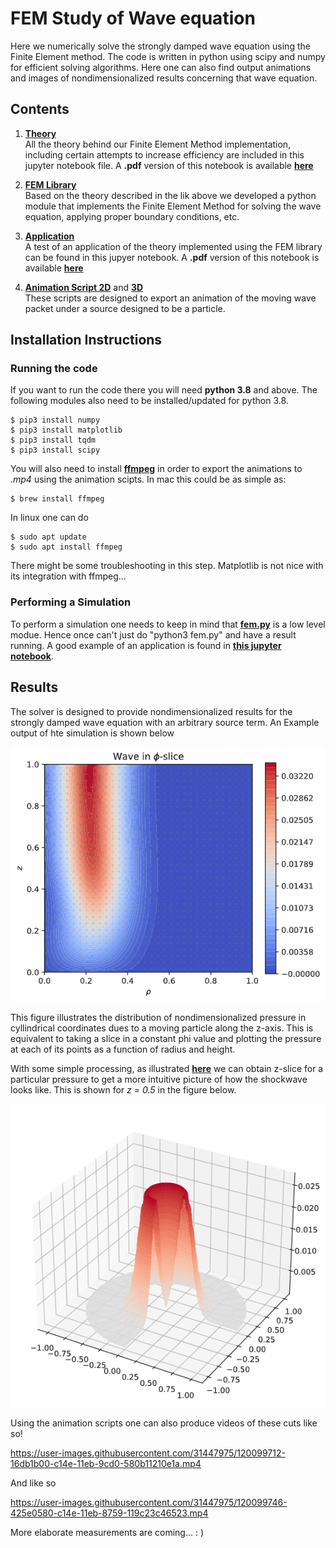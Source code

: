 # FEM Study of Wave equation

Here we numerically solve the strongly damped wave equation using the Finite Element method. The code is written in python using scipy and numpy for efficient solving algorithms. Here one can also find output animations and images of nondimensionalized results concerning that wave equation.

## Contents
1. [**Theory**](https://github.com/PanosEconomou/LXe-Phonon/blob/master/Simulation/1.Solving_Engine/Theory_FEM.ipynb)\
All the theory behind our Finite Element Method implementation, including certain attempts to increase efficiency are included in this jupyter notebook file. A **.pdf** version of this notebook is available [**here**](https://github.com/PanosEconomou/LXe-Phonon/blob/master/Simulation/1.Solving_Engine/Theory_FEM.pdf)

2. [**FEM Library**](https://github.com/PanosEconomou/LXe-Phonon/blob/master/Simulation/1.Solving_Engine/fem.py)\
Based on the theory described in the lik above we developed a python module that implements the Finite Element Method for solving the wave equation, applying proper boundary conditions, etc.

3. [**Application**](https://github.com/PanosEconomou/LXe-Phonon/blob/master/Simulation/1.Solving_Engine/Application_FEM.ipynb)\
A test of an application of the theory implemented using the FEM library can be found in this jupyer notebook. A **.pdf** version of this notebook is available [**here**](https://github.com/PanosEconomou/LXe-Phonon/blob/master/Simulation/1.Solving_Engine/Application_FEM.pdf)

4. [**Animation Script 2D**](https://github.com/PanosEconomou/LXe-Phonon/blob/master/Simulation/1.Solving_Engine/fem_animation_script.py) and [**3D**](https://github.com/PanosEconomou/LXe-Phonon/blob/master/Simulation/1.Solving_Engine/3D_fem_animation_script.py)\
These scripts are designed to export an animation of the moving wave packet under a source designed to be a particle.

## Installation Instructions

### Running the code
If you want to run the code there you will need **python 3.8** and above. The following modules also need to be installed/updated for python 3.8.


    $ pip3 install numpy
    $ pip3 install matplotlib
    $ pip3 install tqdm
    $ pip3 install scipy

You will also need to install [**ffmpeg**](https://holypython.com/how-to-save-matplotlib-animations-the-ultimate-guide/) in order to export the animations to *.mp4* using the animation scipts. In mac this could be as simple as:

    $ brew install ffmpeg

In linux one can do
    
    $ sudo apt update
    $ sudo apt install ffmpeg

There might be some troubleshooting in this step. Matplotlib is not nice with its integration with ffmpeg...

### Performing a Simulation

To perform a simulation one needs to keep in mind that [**fem.py**](https://github.com/PanosEconomou/LXe-Phonon/blob/master/Simulation/1.Solving_Engine/fem.py) is a low level modue. Hence once can't just do "python3 fem.py" and have a result running. A good example of an application is found in [**this jupyter notebook**](https://github.com/PanosEconomou/LXe-Phonon/blob/master/Simulation/1.Solving_Engine/Application_FEM.ipynb).

## Results

The solver is designed to provide nondimensionalized results for the strongly damped wave equation with an arbitrary source term. An Example output of hte simulation is shown below

![Wave in Phi Slice](Figures/fast_particle_slice.png)

This figure illustrates the distribution of nondimensionalized pressure in cyllindrical coordinates dues to a moving particle along the z-axis. This is equivalent to taking a slice in a constant phi value and plotting the pressure at each of its points as a function of radius and height.

With some simple processing, as illustrated [**here**](https://github.com/PanosEconomou/LXe-Phonon/blob/master/Simulation/1.Solving_Engine/Application_FEM.ipynb) we can obtain z-slice for a particular pressure to get a more intuitive picture of how the shockwave looks like. This is shown for *z = 0.5* in the figure below.

![Wave in Z Slice](Figures/fast_particle_slice_3D.png)

Using the animation scripts one can also produce videos of these cuts like so!

https://user-images.githubusercontent.com/31447975/120099712-16db1b00-c14e-11eb-9cd0-580b11210e1a.mp4

And like so

https://user-images.githubusercontent.com/31447975/120099746-425e0580-c14e-11eb-8759-119c23c46523.mp4


More elaborate measurements are coming... : )
